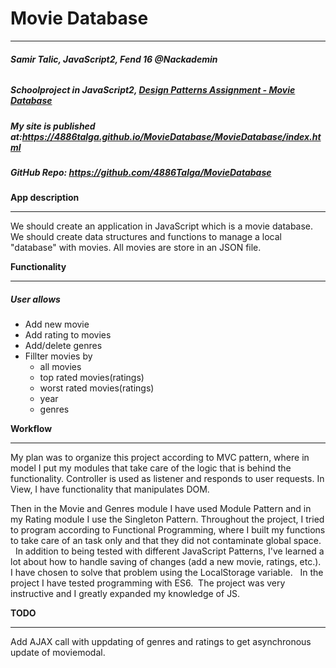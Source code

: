 # Movie Database
***

###### **Samir Talic, JavaScript2, Fend 16 @Nackademin** ######

##### Schoolproject in JavaScript2,  [Design Patterns Assignment - Movie Database](https://github.com/FEND16/javascript2/blob/master/assignment_design_pattern.md)

 ##### My site is published at:<https://4886talga.github.io/MovieDatabase/MovieDatabase/index.html>
 
 ##### GitHub Repo: <https://github.com/4886Talga/MovieDatabase>
 
 
 **App description**
 ***
 
 We should create an application in JavaScript which is a movie database.
 We should create data structures and functions to manage a local "database" with movies. All movies are store in an JSON file.
 
 
 **Functionality**
 ***
 
 ##### **User allows**
 
 + Add new movie
 + Add rating to movies
 + Add/delete genres
 + Fillter movies by
   + all movies
   + top rated movies(ratings)
   + worst rated movies(ratings)
   + year
   + genres
   
  
 **Workflow**
 ***
 
 My plan was to organize this project according to MVC pattern, where in model I put my modules that take care of the logic that is behind the functionality. Controller is used as listener and responds to user requests. In View, I have functionality that manipulates DOM.
 
 Then in the Movie and Genres module I have used Module Pattern and in my Rating module I use the Singleton Pattern. Throughout the project, I tried to program according to Functional Programming, where I built my functions to take care of an task only and that they did not contaminate global space.
 
 In addition to being tested with different JavaScript Patterns, I've learned a lot about how to handle saving of changes (add a new movie, ratings, etc.). I have chosen to solve that problem using the LocalStorage variable.
  
 In the project I have tested programming with ES6.
 The project was very instructive and I greatly expanded my knowledge of JS.
 

**TODO**
***

Add AJAX call with uppdating of genres and ratings to get asynchronous update of moviemodal.
 
 
 
 
 

